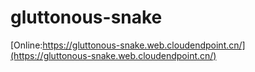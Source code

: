 # gluttonous-snake

[Online:https://gluttonous-snake.web.cloudendpoint.cn/](https://gluttonous-snake.web.cloudendpoint.cn/)
